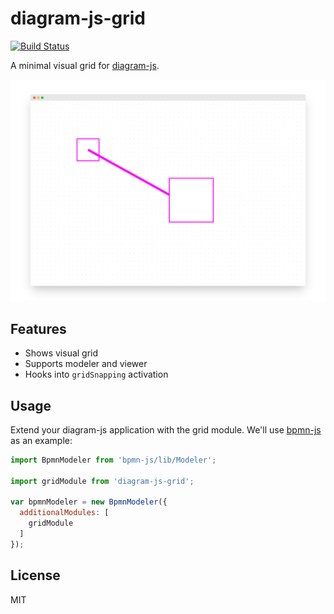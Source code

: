 # diagram-js-grid

[![Build Status](https://github.com/bpmn-io/diagram-js-grid/actions/workflows/CI.yml/badge.svg)](https://github.com/bpmn-io/diagram-js-grid/actions/workflows/CI.yml)

A minimal visual grid for [diagram-js](https://github.com/bpmn-io/diagram-js).

![Grid](resources/screenshot.png)


## Features

* Shows visual grid
* Supports modeler and viewer
* Hooks into `gridSnapping` activation


## Usage

Extend your diagram-js application with the grid module. We'll use [bpmn-js](https://github.com/bpmn-io/bpmn-js) as an example:

```javascript
import BpmnModeler from 'bpmn-js/lib/Modeler';

import gridModule from 'diagram-js-grid';

var bpmnModeler = new BpmnModeler({
  additionalModules: [
    gridModule
  ]
});
```


## License

MIT
